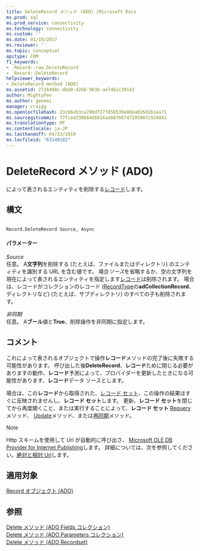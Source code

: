 ```yaml
---
title: DeleteRecord メソッド (ADO) |Microsoft Docs
ms.prod: sql
ms.prod_service: connectivity
ms.technology: connectivity
ms.custom: ''
ms.date: 01/19/2017
ms.reviewer: ''
ms.topic: conceptual
apitype: COM
f1_keywords:
- _Record::raw_DeleteRecord
- _Record::DeleteRecord
helpviewer_keywords:
- DeleteRecord method [ADO]
ms.assetid: 2726498c-dbd8-4266-983b-ae7d62c39142
author: MightyPen
ms.author: genemi
manager: craigg
ms.openlocfilehash: 23c66eb3ca786df27f856539e8bba026d2b1ea71
ms.sourcegitcommit: f7fced330b64d6616aeb8766747295807c92dd41
ms.translationtype: MT
ms.contentlocale: ja-JP
ms.lasthandoff: 04/23/2019
ms.locfileid: "63140182"
---
```

# <a name="deleterecord-method-ado"></a>DeleteRecord メソッド (ADO)
によって表されるエンティティを削除する[レコード](../../../ado/reference/ado-api/record-object-ado.md)します。  
  
## <a name="syntax"></a>構文  
  
```  
  
Record.DeleteRecord Source, Async  
```  
  
#### <a name="parameters"></a>パラメーター  
 *Source*  
 任意。 A**文字列**を削除する (たとえば、ファイルまたはディレクトリ) のエンティティを識別する URL を含む値です。 場合*ソース*を省略するか、空の文字列を現在によって表されるエンティティを指定します[レコード](../../../ado/reference/ado-api/record-object-ado.md)は削除されます。 場合は、レコードがコレクションのレコード ([RecordType](../../../ado/reference/ado-api/recordtype-property-ado.md)の**adCollectionRecord**、ディレクトリなど) (たとえば、サブディレクトリ) のすべての子も削除されます。  
  
 *非同期*  
 任意。 A**ブール**値と**True**、削除操作を非同期に指定します。  
  
## <a name="remarks"></a>コメント  
 これによって表されるオブジェクトで操作**レコード**メソッドの完了後に失敗する可能性があります。 呼び出した後**DeleteRecord**、**レコード**ために閉じる必要がありますの動作、**レコード**予測によって、プロバイダーを更新したときになる可能性があります、**レコード**データ ソースとします。  
  
 場合は、この**レコード**から取得された、[レコード セット](../../../ado/reference/ado-api/recordset-object-ado.md)、この操作の結果はすぐに反映されませんし、**レコード セット**します。 更新、**レコード セット**を閉じてから再度開くこと、または実行することによって、**レコード セット** [Requery](../../../ado/reference/ado-api/requery-method.md)メソッド、 [Update](../../../ado/reference/ado-api/update-method.md)メソッド、または[再同期](../../../ado/reference/ado-api/resync-method.md)メソッド。  
  
> [!NOTE]
>  Http スキームを使用して Url が自動的に呼び出さ、 [Microsoft OLE DB Provider for Internet Publishing](../../../ado/guide/appendixes/microsoft-ole-db-provider-for-internet-publishing.md)します。 詳細については、次を参照してください。[絶対と相対 Url](../../../ado/guide/data/absolute-and-relative-urls.md)します。  
  
## <a name="applies-to"></a>適用対象  
 [Record オブジェクト (ADO)](../../../ado/reference/ado-api/record-object-ado.md)  
  
## <a name="see-also"></a>参照  
 [Delete メソッド (ADO Fields コレクション)](../../../ado/reference/ado-api/delete-method-ado-fields-collection.md)   
 [Delete メソッド (ADO Parameters コレクション)](../../../ado/reference/ado-api/delete-method-ado-parameters-collection.md)   
 [Delete メソッド (ADO Recordset)](../../../ado/reference/ado-api/delete-method-ado-recordset.md)
